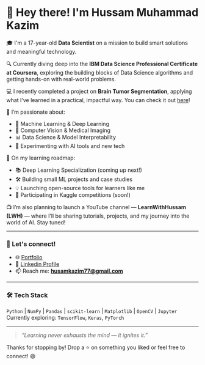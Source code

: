 # 👋 Hey there! I'm Hussam Muhammad Kazim

🎓 I'm a 17-year-old **Data Scientist** on a mission to build smart solutions and meaningful technology.

🔍 Currently diving deep into the **IBM Data Science Professional Certificate at Coursera**, exploring the building blocks of Data Science algorithms and getting hands-on with real-world problems.

💻 I recently completed a project on **Brain Tumor Segmentation**, applying what I’ve learned in a practical, impactful way. You can check it out [here](https://github.com/HussamMuhammadKazim/brain-tumor-segmentation)!

🚀 I’m passionate about:
- 🤖 Machine Learning & Deep Learning
- 🧠 Computer Vision & Medical Imaging
- 📊 Data Science & Model Interpretability
- 🧪 Experimenting with AI tools and new tech

🌱 On my learning roadmap:
- 📚 Deep Learning Specialization (coming up next!)
- 🛠 Building small ML projects and case studies
- 💡 Launching open-source tools for learners like me
- 🧩 Participating in Kaggle competitions (soon!)

📺 I’m also planning to launch a YouTube channel — **LearnWithHussam (LWH)** — where I’ll be sharing tutorials, projects, and my journey into the world of AI. Stay tuned!

---

### 📌 Let's connect!
- 🌐 [Portfolio](https://portfolio-hussam-muhammad-kazims-projects.vercel.app/)
- 💼 [Linkedin Profile](https://www.linkedin.com/in/hussam-muhammad-kazim/)
- 📫 Reach me: **[husamkazim77@gmail.com](mailto:husamkazim77@gmail.com)**

---

### 🛠️ Tech Stack
`Python` | `NumPy` | `Pandas` | `scikit-learn` | `Matplotlib` | `OpenCV` | `Jupyter`  
Currently exploring: `TensorFlow`, `Keras`, `PyTorch`

---

> _“Learning never exhausts the mind — it ignites it.”_

Thanks for stopping by! Drop a ⭐️ on something you liked or feel free to connect! 😄

